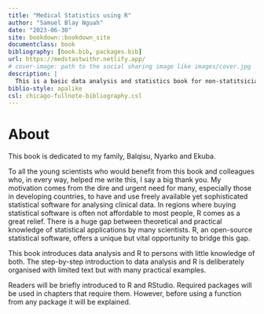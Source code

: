 ```yaml
--- 
title: "Medical Statistics using R"
author: "Samuel Blay Nguah"
date: "2023-06-30"
site: bookdown::bookdown_site
documentclass: book
bibliography: [book.bib, packages.bib]
url: https://medstastwithr.netlify.app/
# cover-image: path to the social sharing image like images/cover.jpg
description: |
  This is a basic data analysis and statistics book for non-statitsicians and statisticians.
biblio-style: apalike
csl: chicago-fullnote-bibliography.csl
---
```


# About

This book is dedicated to my family, Balqisu, Nyarko and Ekuba.

To all the young scientists who would benefit from this book and colleagues who, in every way, helped me write this, I say a big thank you. My motivation comes from the dire and urgent need for many, especially those in developing countries, to have and use freely available yet sophisticated statistical software for analysing clinical data. In regions where buying statistical software is often not affordable to most people, R comes as a great relief. There is a huge gap between theoretical and practical knowledge of statistical applications by many scientists. R, an open-source statistical software, offers a unique but vital opportunity to bridge this gap.

This book introduces data analysis and R to persons with little knowledge of both. The step-by-step introduction to data analysis and R is deliberately organised with limited text but with many practical examples. 

Readers will be briefly introduced to R and RStudio. Required packages will be used in chapters that require them. However, before using a function from any package it will be explained.
 




